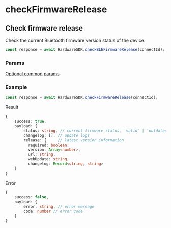 # checkFirmwareRelease

## Check firmware release

Check the current Bluetooth firmware version status of the device.

```typescript
const response = await HardwareSDK.checkBLEFirmwareRelease(connectId);
```

### Params

[Optional common params](../../common-params.md)

### Example

```typescript
const response = await HardwareSDK.checkFirmwareRelease(connectId);
```

Result

```typescript
{
    success: true,
    payload: {
        status: string, // current firmware status, 'valid' | 'outdated' | 'required' | 'unknown' | 'none'
        changelog: [], // update logs
        release: {     // latest version information
          required: boolean,
          version: Array<number>,
          url: string,
          webUpdate: string,
          changelog: Record<string, string>
    }
}
```

Error

```typescript
{
    success: false,
    payload: {
        error: string, // error message
        code: number // error code
    }
}
```
